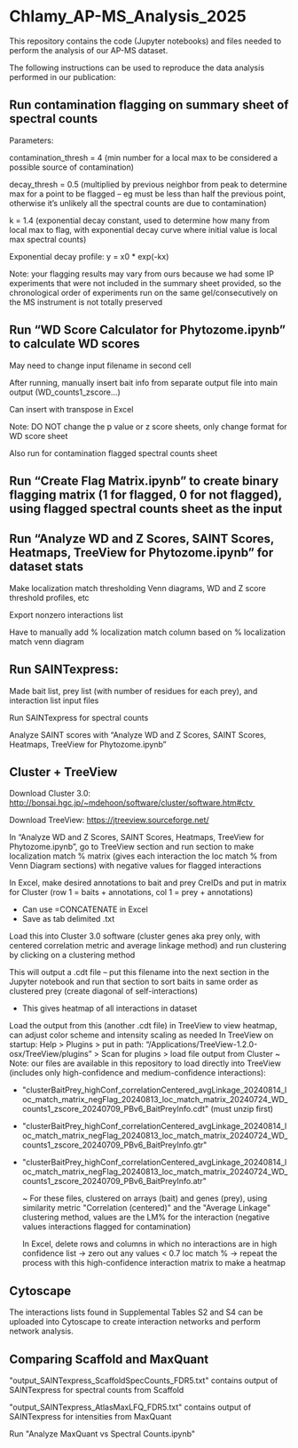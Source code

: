 # Chlamy_AP-MS_Analysis_2025
This repository contains the code (Jupyter notebooks) and files needed to perform the analysis of our AP-MS dataset.

The following instructions can be used to reproduce the data analysis performed in our publication:

## Run contamination flagging on summary sheet of spectral counts
   Parameters:
   
   contamination_thresh = 4 (min number for a local max to be considered a possible source of contamination)
      
   decay_thresh = 0.5 (multiplied by previous neighbor from peak to determine max for a point to be flagged – eg must be less than half the previous point, otherwise it’s unlikely all the spectral counts are due to contamination)
      
   k = 1.4 (exponential decay constant, used to determine how many from local max to flag, with exponential decay curve where initial value is local max spectral counts)
      
   Exponential decay profile: y = x0 * exp(-kx)
   
   Note: your flagging results may vary from ours because we had some IP experiments that were not included in the summary sheet provided, so the chronological order of experiments run on the same gel/consecutively on the MS instrument is not totally preserved

## Run “WD Score Calculator for Phytozome.ipynb” to calculate WD scores
   May need to change input filename in second cell
   
   After running, manually insert bait info from separate output file into main output (WD_counts1_zscore…)
      
   Can insert with transpose in Excel
   
   Note: DO NOT change the p value or z score sheets, only change format for WD score sheet
   
   Also run for contamination flagged spectral counts sheet

## Run “Create Flag Matrix.ipynb” to create binary flagging matrix (1 for flagged, 0 for not flagged), using flagged spectral counts sheet as the input

## Run “Analyze WD and Z Scores, SAINT Scores, Heatmaps, TreeView for Phytozome.ipynb” for dataset stats
   Make localization match thresholding Venn diagrams, WD and Z score threshold profiles, etc
   
   Export nonzero interactions list
      
   Have to manually add % localization match column based on % localization match venn diagram

## Run SAINTexpress:
   Made bait list, prey list (with number of residues for each prey), and interaction list input files
   
   Run SAINTexpress for spectral counts
   
   Analyze SAINT scores with “Analyze WD and Z Scores, SAINT Scores, Heatmaps, TreeView for Phytozome.ipynb”

## Cluster + TreeView 
   Download Cluster 3.0: http://bonsai.hgc.jp/~mdehoon/software/cluster/software.htm#ctv 
   
   Download TreeView: https://jtreeview.sourceforge.net/
   
   In “Analyze WD and Z Scores, SAINT Scores, Heatmaps, TreeView for Phytozome.ipynb”, go to TreeView section and run section to make localization match % matrix (gives each interaction the loc match % from Venn Diagram sections) with negative values for flagged interactions
   
   In Excel, make desired annotations to bait and prey CreIDs and put in matrix for Cluster (row 1 = baits + annotations, col 1 = prey + annotations)
      
   - Can use =CONCATENATE in Excel
   - Save as tab delimited .txt
   
   Load this into Cluster 3.0 software (cluster genes aka prey only, with centered correlation metric and average linkage method) and run clustering by clicking on a clustering method

   This will output a .cdt file – put this filename into the next section in the Jupyter notebook and run that section to sort baits in same order as clustered prey (create diagonal of self-interactions)
      
   - This gives heatmap of all interactions in dataset
   
   Load the output from this (another .cdt file) in TreeView to view heatmap, can adjust color scheme and intensity scaling as needed
In TreeView on startup: Help > Plugins > put in path: “/Applications/TreeView-1.2.0-osx/TreeView/plugins” > Scan for plugins > load file output from Cluster
      ~ Note: our files are available in this repository to load directly into TreeView (includes only high-confidence and medium-confidence interactions):
- "clusterBaitPrey_highConf_correlationCentered_avgLinkage_20240814_loc_match_matrix_negFlag_20240813_loc_match_matrix_20240724_WD_counts1_zscore_20240709_PBv6_BaitPreyInfo.cdt" (must unzip first)
- "clusterBaitPrey_highConf_correlationCentered_avgLinkage_20240814_loc_match_matrix_negFlag_20240813_loc_match_matrix_20240724_WD_counts1_zscore_20240709_PBv6_BaitPreyInfo.gtr"
- "clusterBaitPrey_highConf_correlationCentered_avgLinkage_20240814_loc_match_matrix_negFlag_20240813_loc_match_matrix_20240724_WD_counts1_zscore_20240709_PBv6_BaitPreyInfo.atr"


  ~ For these files, clustered on arrays (bait) and genes (prey), using similarity metric "Correlation (centered)" and the "Average Linkage" clustering method, values are the LM% for the interaction (negative values interactions flagged for contamination)
   
   In Excel, delete rows and columns in which no interactions are in high confidence list → zero out any values < 0.7 loc match % → repeat the process with this high-confidence interaction matrix to make a heatmap

## Cytoscape
   The interactions lists found in Supplemental Tables S2 and S4 can be uploaded into Cytoscape to create interaction networks and perform network analysis.

## Comparing Scaffold and MaxQuant
   "output_SAINTexpress_ScaffoldSpecCounts_FDR5.txt" contains output of SAINTexpress for spectral counts from Scaffold
   
   "output_SAINTexpress_AtlasMaxLFQ_FDR5.txt" contains output of SAINTexpress for intensities from MaxQuant
   
   Run "Analyze MaxQuant vs Spectral Counts.ipynb"
